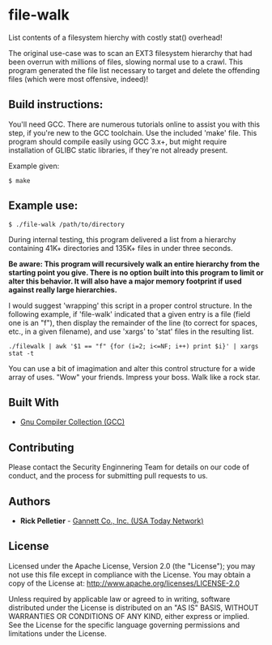# file-walk
List contents of a filesystem hierchy with costly stat() overhead!

The original use-case was to scan an EXT3 filesystem hierarchy that had been overrun with millions of files, slowing normal use to a crawl. This program generated the file list necessary to target and delete the offending files (which were most offensive, indeed)!

## Build instructions:
You'll need GCC. There are numerous tutorials online to assist you with this step, if you're new to the GCC toolchain. Use the included 'make' file. This program should compile easily using GCC 3.x+, but might require installation of GLIBC static libraries, if they're not already present.

Example given:
```
$ make
```

## Example use:
```
$ ./file-walk /path/to/directory
```

During internal testing, this program delivered a list from a hierarchy containing 41K+ directories and 135K+ files in under three seconds.

**Be aware: This program will recursively walk an entire hierarchy from the starting point you give. There is no option built into this program to limit or alter this behavior. It will also have a major memory footprint if used against really large hierarchies.**

I would suggest 'wrapping' this script in a proper control structure. In the following example, if 'file-walk' indicated that a given entry is a file (field one is an "f"), then display the remainder of the line (to correct for spaces, etc., in a given filename), and use 'xargs' to 'stat' files in the resulting list.

```
./filewalk | awk '$1 == "f" {for (i=2; i<=NF; i++) print $i}' | xargs stat -t
```

You can use a bit of imagimation and alter this control structure for a wide array of uses. "Wow" your friends. Impress your boss. Walk like a rock star.

## Built With
* [Gnu Compiler Collection (GCC)](https://gcc.gnu.org)

## Contributing
Please contact the Security Enginnering Team for details on our code of conduct, and the process for submitting pull requests to us.

## Authors
* **Rick Pelletier** - [Gannett Co., Inc. (USA Today Network)](https://www.usatoday.com/)

## License
Licensed under the Apache License, Version 2.0 (the "License"); you may not use this file except in compliance with the License.
You may obtain a copy of the License at: http://www.apache.org/licenses/LICENSE-2.0

Unless required by applicable law or agreed to in writing, software distributed under the License is distributed on an "AS IS" BASIS, WITHOUT WARRANTIES OR CONDITIONS OF ANY KIND, either express or implied. See the License for the specific language governing permissions and limitations under the License.
